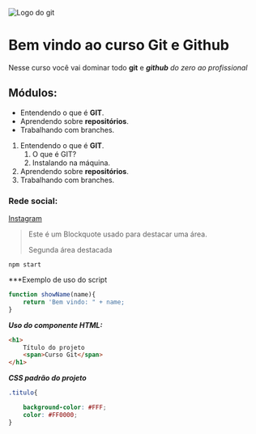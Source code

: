 ![Logo do git](https://avatars.githubusercontent.com/u/231765977?v=4)
# Bem vindo ao curso Git e Github
Nesse curso você vai dominar todo **git** e ***github*** _do zero ao profissional_

## Módulos:
* Entendendo o que é **GIT**.
* Aprendendo sobre **repositórios**.
* Trabalhando com branches.

1.  Entendendo o que é **GIT**.
    1. O que é GIT?
    2. Instalando na máquina.
2.  Aprendendo sobre **repositórios**.
3.  Trabalhando com branches.

### Rede social:
[Instagram](https://instagram.com/sujeitoprogramador)

>Este é um Blockquote usado para destacar uma área.
>
>Segunda área destacada


```
npm start
```

***Exemplo de uso do script
```js
function showName(name){
    return 'Bem vindo: " + name; 
}
```

***Uso do componente HTML:***
```html
<h1>
    Título do projeto
    <span>Curso Git</span>
</h1>
```

***CSS padrão do projeto***
```css
.titulo{

    background-color: #FFF;
    color: #FF0000;
}
```